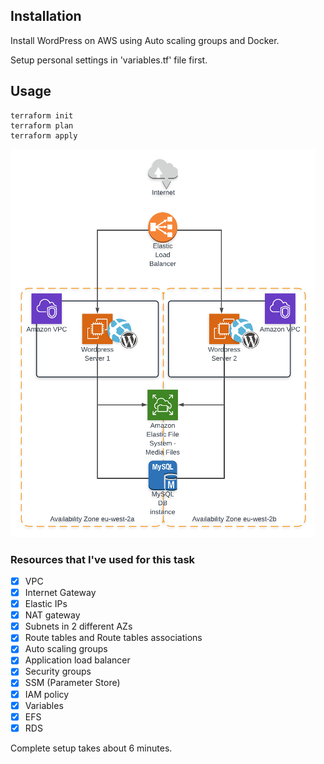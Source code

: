 ## Installation

Install WordPress on AWS using Auto scaling groups and Docker.

Setup personal settings in 'variables.tf' file first.

## Usage
```
terraform init
terraform plan
terraform apply
```

![Alt text](data/scheme.png?raw=true "Scheme")

### Resources that I've used for this task

- [x] VPC
- [x] Internet Gateway
- [x] Elastic IPs
- [x] NAT gateway
- [x] Subnets in 2 different AZs
- [x] Route tables and Route tables associations
- [x] Auto scaling groups
- [x] Application load balancer
- [x] Security groups
- [x] SSM (Parameter Store)
- [x] IAM policy
- [x] Variables
- [x] EFS
- [x] RDS

Complete setup takes about 6 minutes.
